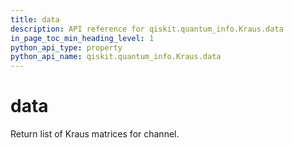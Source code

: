 ```yaml
---
title: data
description: API reference for qiskit.quantum_info.Kraus.data
in_page_toc_min_heading_level: 1
python_api_type: property
python_api_name: qiskit.quantum_info.Kraus.data
---
```


# data

Return list of Kraus matrices for channel.

